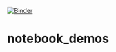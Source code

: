 [![Binder](https://mybinder.org/badge_logo.svg)](https://mybinder.org/v2/gh/parkitny/notebook_demos/main)
# notebook_demos
